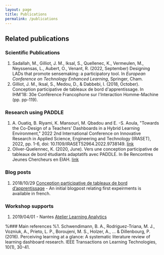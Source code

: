 ```yaml
---
layout: page
title: Publications
permalink: /publications
---
```

## Related publications

### Scientific Publications
1.  Sadallah, M., Gilliot, J. M., Iksal, S., Quellenec, K., Vermeulen, M., Neyssensas, L., Aubert, O., Venant, R. (2022, September) Designing LADs that promote sensemaking: a participatory tool.  In *European Conference on Technology Enhanced Learning*, Springer, Cham.
2.  Gilliot, J. M., Iksal, S., Medou, D., & Dabbebi, I. (2018, October). Conception participative de tableaux de bord d'apprentissage. In IHM'18: 30e Conférence Francophone sur l'Interaction Homme-Machine (pp. pp-119).

### Research using PADDLE
1. A. Ouatiq, B. Riyami, K. Mansouri, M. Qbadou and E. -S. Aoula, "Towards the Co-Design of a Teachers' Dashboards in a Hybrid Learning Environment," 2022 2nd International Conference on Innovative Research in Applied Science, Engineering and Technology (IRASET), 2022, pp. 1-6, doi: 10.1109/IRASET52964.2022.9738149. [link](https://ieeexplore.ieee.org/document/9738149)
2. Oliver-Quelennec, K. (2020, June). Vers une conception participative de tableaux de bord étudiants adaptatifs avec PADDLE. In 8e Rencontres Jeunes Chercheurs en EIAH. [link](https://hal.archives-ouvertes.fr/hal-03005333)

### Blog posts
1. 2018/10/29 [Conception participative de tableaux de bord d’apprentissage](https://tipes.wordpress.com/2018/10/29/conception-participative-de-tableaux-de-bord-dapprentissage/) - An initial blogpost relating first expeirments is available in french.

### Workshop supports
1. 2019/04/01 - Nantes [Atelier Learning Analytics](https://www.olivieraubert.net/cours/atelier_learning_analytics/)


%### Main references
%1. Schwendimann, B. A., Rodriguez-Triana, M. J., Vozniuk, A., Prieto, L. P., Boroujeni, M. S., Holzer, A., ... & Dillenbourg, P. (2016). Perceiving learning at a glance: A systematic literature review of learning dashboard research. IEEE Transactions on Learning Technologies, 10(1), 30-41.
